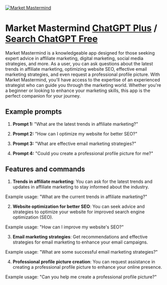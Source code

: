 
[![Market Mastermind](https://files.oaiusercontent.com/file-ayJxUdNE9blQVATCmguASMWl?se=2123-10-18T01%3A33%3A37Z&sp=r&sv=2021-08-06&sr=b&rscc=max-age%3D31536000%2C%20immutable&rscd=attachment%3B%20filename%3Dmarket%2520master%252001.PNG&sig=zzaITScuLWgg4a/7mAVvpPM%2Bme8V1i1MdvIbW8UrxTQ%3D)](https://chat.openai.com/g/g-PAsxnl8ta-market-mastermind)

# Market Mastermind [ChatGPT Plus](https://chat.openai.com/g/g-PAsxnl8ta-market-mastermind) / [Search ChatGPT Free](https://gptcall.net/index.html#/?search=Market%20Mastermind)

Market Mastermind is a knowledgeable app designed for those seeking expert advice in affiliate marketing, digital marketing, social media strategies, and more. As a user, you can ask questions about the latest trends in affiliate marketing, optimizing website SEO, effective email marketing strategies, and even request a professional profile picture. With Market Mastermind, you'll have access to the expertise of an experienced strategist who can guide you through the marketing world. Whether you're a beginner or looking to enhance your marketing skills, this app is the perfect companion for your journey.

## Example prompts

1. **Prompt 1:** "What are the latest trends in affiliate marketing?"

2. **Prompt 2:** "How can I optimize my website for better SEO?"

3. **Prompt 3:** "What are effective email marketing strategies?"

4. **Prompt 4:** "Could you create a professional profile picture for me?"

## Features and commands

1. **Trends in affiliate marketing**: You can ask for the latest trends and updates in affiliate marketing to stay informed about the industry.

Example usage: "What are the current trends in affiliate marketing?"

2. **Website optimization for better SEO**: You can seek advice and strategies to optimize your website for improved search engine optimization (SEO).

Example usage: "How can I improve my website's SEO?"

3. **Email marketing strategies**: Get recommendations and effective strategies for email marketing to enhance your email campaigns.

Example usage: "What are some successful email marketing strategies?"

4. **Professional profile picture creation**: You can request assistance in creating a professional profile picture to enhance your online presence.

Example usage: "Can you help me create a professional profile picture?"


